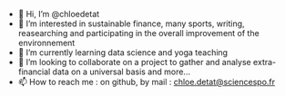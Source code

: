 - 👋 Hi, I’m @chloedetat
- 👀 I’m interested in sustainable finance, many sports, writing, reasearching and participating in the overall improvement of the environnement
- 🌱 I’m currently learning data science and yoga teaching
- 💞️ I’m looking to collaborate on a project to gather and analyse extra-financial data on a universal basis and more...
- 📫 How to reach me : on github, by mail : chloe.detat@sciencespo.fr

<!---
chloedetat/chloedetat is a ✨ special ✨ repository because its `README.md` (this file) appears on your GitHub profile.
You can click the Preview link to take a look at your changes.
--->
